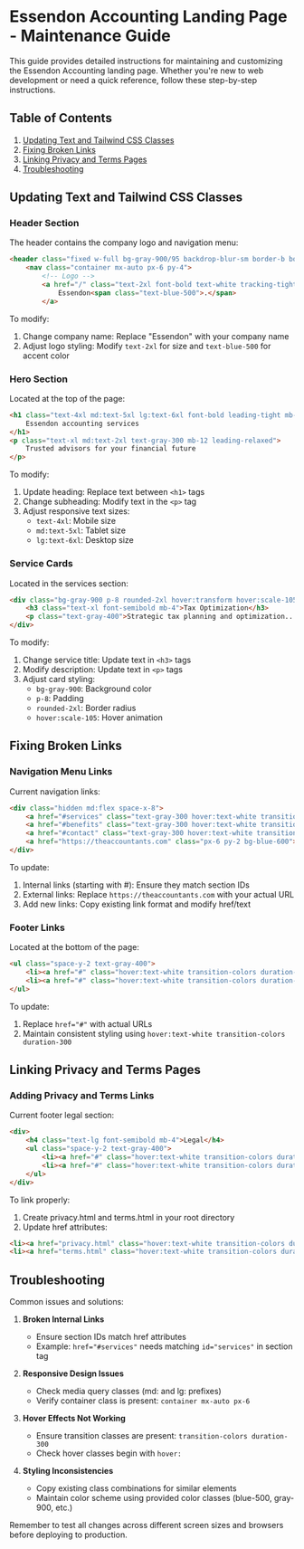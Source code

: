 # Essendon Accounting Landing Page - Maintenance Guide

This guide provides detailed instructions for maintaining and customizing the Essendon Accounting landing page. Whether you're new to web development or need a quick reference, follow these step-by-step instructions.

## Table of Contents
1. [Updating Text and Tailwind CSS Classes](#updating-text-and-tailwind-css-classes)
2. [Fixing Broken Links](#fixing-broken-links)
3. [Linking Privacy and Terms Pages](#linking-privacy-and-terms-pages)
4. [Troubleshooting](#troubleshooting)

## Updating Text and Tailwind CSS Classes

### Header Section
The header contains the company logo and navigation menu:

```html
<header class="fixed w-full bg-gray-900/95 backdrop-blur-sm border-b border-gray-800 z-50">
    <nav class="container mx-auto px-6 py-4">
        <!-- Logo -->
        <a href="/" class="text-2xl font-bold text-white tracking-tight">
            Essendon<span class="text-blue-500">.</span>
        </a>
```

To modify:
1. Change company name: Replace "Essendon" with your company name
2. Adjust logo styling: Modify `text-2xl` for size and `text-blue-500` for accent color

### Hero Section
Located at the top of the page:

```html
<h1 class="text-4xl md:text-5xl lg:text-6xl font-bold leading-tight mb-6">
    Essendon accounting services
</h1>
<p class="text-xl md:text-2xl text-gray-300 mb-12 leading-relaxed">
    Trusted advisors for your financial future
</p>
```

To modify:
1. Update heading: Replace text between `<h1>` tags
2. Change subheading: Modify text in the `<p>` tag
3. Adjust responsive text sizes:
   - `text-4xl`: Mobile size
   - `md:text-5xl`: Tablet size
   - `lg:text-6xl`: Desktop size

### Service Cards
Located in the services section:

```html
<div class="bg-gray-900 p-8 rounded-2xl hover:transform hover:scale-105 transition-all duration-300">
    <h3 class="text-xl font-semibold mb-4">Tax Optimization</h3>
    <p class="text-gray-400">Strategic tax planning and optimization...</p>
</div>
```

To modify:
1. Change service title: Update text in `<h3>` tags
2. Modify description: Update text in `<p>` tags
3. Adjust card styling:
   - `bg-gray-900`: Background color
   - `p-8`: Padding
   - `rounded-2xl`: Border radius
   - `hover:scale-105`: Hover animation

## Fixing Broken Links

### Navigation Menu Links
Current navigation links:

```html
<div class="hidden md:flex space-x-8">
    <a href="#services" class="text-gray-300 hover:text-white transition-colors duration-300">Services</a>
    <a href="#benefits" class="text-gray-300 hover:text-white transition-colors duration-300">Benefits</a>
    <a href="#contact" class="text-gray-300 hover:text-white transition-colors duration-300">Contact</a>
    <a href="https://theaccountants.com" class="px-6 py-2 bg-blue-600">Get Started</a>
</div>
```

To update:
1. Internal links (starting with #): Ensure they match section IDs
2. External links: Replace `https://theaccountants.com` with your actual URL
3. Add new links: Copy existing link format and modify href/text

### Footer Links
Located at the bottom of the page:

```html
<ul class="space-y-2 text-gray-400">
    <li><a href="#" class="hover:text-white transition-colors duration-300">Tax Services</a></li>
    <li><a href="#" class="hover:text-white transition-colors duration-300">Cloud Accounting</a></li>
</ul>
```

To update:
1. Replace `href="#"` with actual URLs
2. Maintain consistent styling using `hover:text-white transition-colors duration-300`

## Linking Privacy and Terms Pages

### Adding Privacy and Terms Links
Current footer legal section:

```html
<div>
    <h4 class="text-lg font-semibold mb-4">Legal</h4>
    <ul class="space-y-2 text-gray-400">
        <li><a href="#" class="hover:text-white transition-colors duration-300">Privacy Policy</a></li>
        <li><a href="#" class="hover:text-white transition-colors duration-300">Terms of Service</a></li>
    </ul>
</div>
```

To link properly:
1. Create privacy.html and terms.html in your root directory
2. Update href attributes:
```html
<li><a href="privacy.html" class="hover:text-white transition-colors duration-300">Privacy Policy</a></li>
<li><a href="terms.html" class="hover:text-white transition-colors duration-300">Terms of Service</a></li>
```

## Troubleshooting

Common issues and solutions:

1. **Broken Internal Links**
   - Ensure section IDs match href attributes
   - Example: `href="#services"` needs matching `id="services"` in section tag

2. **Responsive Design Issues**
   - Check media query classes (md: and lg: prefixes)
   - Verify container class is present: `container mx-auto px-6`

3. **Hover Effects Not Working**
   - Ensure transition classes are present: `transition-colors duration-300`
   - Check hover classes begin with `hover:`

4. **Styling Inconsistencies**
   - Copy existing class combinations for similar elements
   - Maintain color scheme using provided color classes (blue-500, gray-900, etc.)

Remember to test all changes across different screen sizes and browsers before deploying to production.